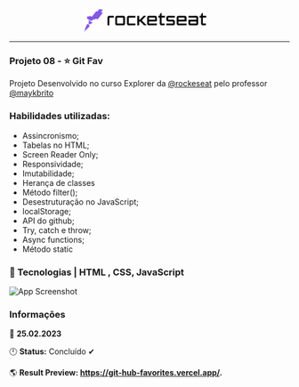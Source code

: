 
<div align="center">
<img width="220px" src="https://raw.githubusercontent.com/Rocketseat/awesome/master/assets/logo_rocketseat.png" alt="">&nbsp;&nbsp;&nbsp;
<img width="150px" src="https://www.rocketseat.com.br/_next/image?url=%2Fassets%2Flogos%2Fexplorer.svg&w=256&q=75"  alt="">
</div>

---
### Projeto 08 - ⭐ Git Fav
Projeto Desenvolvido no curso Explorer da [@rockeseat](https://www.rocketseat.com.br/?utm_source=google&utm_medium=cpc&utm_campaign=lead&utm_term=perpetuo&utm_content=institucional-lead-home-texto-lead-brandkws-none-none-institucional-none-none-br-google&gclid=Cj0KCQiAx6ugBhCcARIsAGNmMbhHhFIDcXdcQn9SlIx0cMcBCc-9ZQyKYQECeJZBCUeCO0G6EAi0tkMaAutKEALw_wcB) pelo professor [@maykbrito](https://github.com/maykbrito)

### Habilidades utilizadas:

- Assincronismo;  
- Tabelas no HTML;  
- Screen Reader Only; 
- Responsividade; 
- Imutabilidade; 
- Herança de classes 
- Método filter();  
- Desestruturação no JavaScript;  
- localStorage;  
- API do github;  
- Try, catch e throw;
- Async functions;  
- Método static

### 🧪 Tecnologias |  HTML , CSS, JavaScript 

![App Screenshot](https://i.imgur.com/iTVDTyX.png)

### Informações
📅 **25.02.2023**

🕛 **Status:** Concluído ✔

🌎 **Result Preview: https://git-hub-favorites.vercel.app/.**

